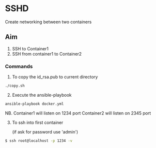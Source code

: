 # SSHD
Create networking between two containers

## Aim
1. SSH to Container1
2. SSH from container1 to Container2
### Commands
1. To copy the id_rsa.pub to current directory
```sh
./copy.sh
```
2. Execute the ansible-playbook
```sh
ansible-playbook docker.yml
```
NB. Container1 will listen on 1234 port
    Container2 will listen on 2345 port

3.  To ssh into first container

    (if ask for password use 'admin')

```sh
$ ssh root@localhost -p 1234 -v
```

